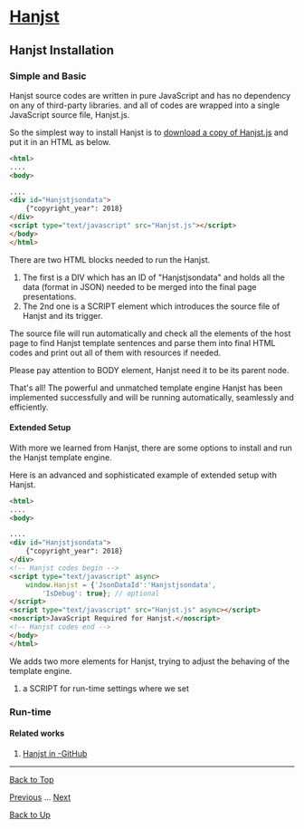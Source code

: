 # [Hanjst](/hanst/index)
## Hanjst Installation
### Simple and Basic

Hanjst source codes are written in pure JavaScript and has no dependency on any of third-party libraries. and all of codes are wrapped into a single JavaScript source file, Hanjst.js.

So the simplest way to install Hanjst is to [download a copy of Hanjst.js](https://github.com/wadelau/Hanjst) and put it in an HTML as below.

```html
<html>
....
<body>

....
<div id="Hanjstjsondata">
	{"copyright_year": 2018}
</div>
<script type="text/javascript" src="Hanjst.js"></script>
</body>
</html>
```
There are two HTML blocks needed to run the Hanjst. 
1. The first is a DIV which has an ID of "Hanjstjsondata" and holds all the data (format in JSON) needed to be merged into the final page presentations.
2. The 2nd one is a SCRIPT element which introduces the source file of Hanjst and its trigger.

The source file will run automatically and check all the elements of the host page to find Hanjst template sentences and parse them into final HTML codes and print out all of them with resources if needed.

Please pay attention to BODY element, Hanjst need it to be its parent node.

That's all!
The powerful and unmatched template engine Hanjst has been implemented successfully and will be running automatically, seamlessly and efficiently. 

#### Extended Setup
With more we learned from Hanjst, there are some options to install and run the Hanjst template engine.

Here is an advanced and sophisticated example of extended setup with Hanjst.
```html
<html>
....
<body>

....
<div id="Hanjstjsondata">
	{"copyright_year": 2018}
</div>
<!-- Hanjst codes begin -->
<script type="text/javascript" async>
    window.Hanjst = {'JsonDataId':'Hanjstjsondata', 
	    'IsDebug': true}; // optional
</script>
<script type="text/javascript" src="Hanjst.js" async></script>
<noscript>JavaScript Required for Hanjst.</noscript>
<!-- Hanjst codes end -->
</body> 
</html>
```
We adds two more elements for Hanjst, trying to adjust the behaving of the template engine.  
1. a SCRIPT for run-time settings where we set


### Run-time

#### Related works
1. [Hanjst in -GitHub]([https://github.com/wadelau/Hanjst](https://github.com/wadelau/Hanjst))


----
[Back to Top](/hanjst/hanjst-install)

[Previous](./what-is-hanjst) ... [Next](./)

[Back to Up](/hanjst/index)

<!--stackedit_data:
eyJoaXN0b3J5IjpbNjA0MjY3MDQ4LDE1NjAyMjM1ODMsMTgyOD
I4ODg5N119
-->